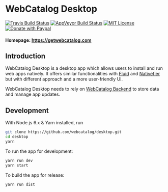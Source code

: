 # WebCatalog Desktop
[![Travis Build Status](https://travis-ci.org/webcatalog/desktop.svg?branch=master)](https://travis-ci.org/webcatalog/desktop)
[![AppVeyor Build Status](https://ci.appveyor.com/api/projects/status/github/webcatalog/desktop?branch=master&svg=true)](https://ci.appveyor.com/project/webcatalog/desktop/branch/master)
[![MIT License](http://img.shields.io/:license-mit-blue.svg)](https://github.com/webcatalog/desktop/blob/master/LICENSE)
[![Donate with Paypal](https://img.shields.io/badge/Donate-PayPal-green.svg)](https://www.paypal.com/cgi-bin/webscr?cmd=_donations&business=JZ2Y4F47ZMGHE&lc=US&item_name=WebCatalog&item_number=webcatalog&currency_code=USD)

#### Homepage: https://getwebcatalog.com

## Introduction
WebCatalog Desktop is a desktop app which allows users to install and run web apps natively. It offers similar functionalities with [Fluid](http://fluidapp.com/) and [Nativefier](https://github.com/jiahaog/nativefier) but with different approach and a more user-friendly UI.

WebCatalog Desktop needs to rely on [WebCatalog Backend](https://github.com/webcatalog/backend) to store data and manage app updates.

## Development
With Node.js 6.x & Yarn installed, run

```bash
git clone https://github.com/webcatalog/desktop.git
cd desktop
yarn
```

To run the app for development:
```bash
yarn run dev
yarn start
```

To build the app for release:
```bash
yarn run dist
```
